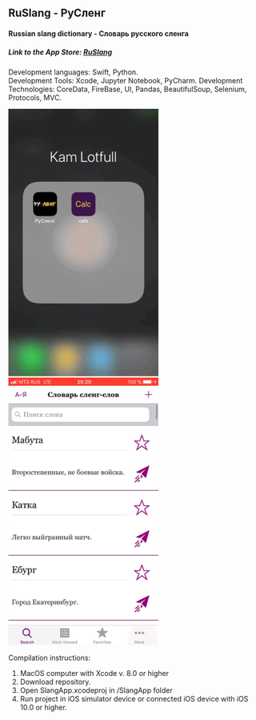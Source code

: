 **RuSlang - РуСленг**
---
#### Russian slang dictionary - Словарь русского сленга
##### Link to the **App Store**: [RuSlang](https://itunes.apple.com/us/app/russian-slang-dictionary/id1280469135?mt=8)
Development languages: Swift, Python. <br>
Development Tools: Xcode, Jupyter Notebook, PyCharm.
Development Technologies: CoreData, FireBase, UI, Pandas, BeautifulSoup, Selenium, Protocols, MVC.


<img src="https://raw.githubusercontent.com/Lotfull/RuSlang-app/master/ScreenGifs/Image-2.gif" alt="Word Detail Screen" width="300"> <img src="https://raw.githubusercontent.com/Lotfull/RuSlang-app/master/ScreenGifs/Image-3.gif" alt="Main Screen" width="300">


Compilation instructions: <br>
1. MacOS computer with Xcode v. 8.0 or higher <br>
2. Download repository. <br>
3. Open SlangApp.xcodeproj in /SlangApp folder <br>
4. Run project in iOS simulator device or connected iOS device with iOS 10.0 or higher.


